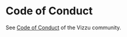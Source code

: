 # Code of Conduct

See
[Code of Conduct](https://github.com/vizzuhq/vizzu-lib/blob/main/CODE_OF_CONDUCT.md)
of the Vizzu community.
